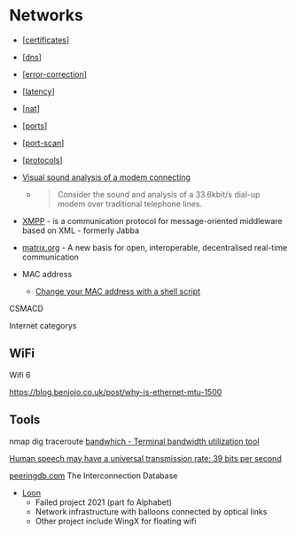 Networks
========

* [[certificates]]
* [[dns]]
* [[error-correction]]
* [[latency]]
* [[nat]]
* [[ports]]
* [[port-scan]]
* [[protocols]]

* [Visual sound analysis of a modem connecting](https://twitter.com/BrianRoemmele/status/1330376384871501824)
    * > Consider the sound and analysis of a 33.6kbit/s dial-up modem over traditional telephone lines.
* [XMPP](https://en.wikipedia.org/wiki/XMPP) - is a communication protocol for message-oriented middleware based on XML - formerly Jabba
* [matrix.org](https://www.matrix.org/docs/projects/try-matrix-now) - A new basis for open, interoperable, decentralised real-time communication

* MAC address
    * [Change your MAC address with a shell script](https://josh.works/shell-script-basics-change-mac-address)


CSMACD

Internet categorys


WiFi
----

Wifi 6


https://blog.benjojo.co.uk/post/why-is-ethernet-mtu-1500


Tools
-----

nmap
dig
traceroute
[bandwhich - Terminal bandwidth utilization tool](https://github.com/imsnif/bandwhich)




[Human speech may have a universal transmission rate: 39 bits per second](https://www.sciencemag.org/news/2019/09/human-speech-may-have-universal-transmission-rate-39-bits-second)

[peeringdb.com](https://www.peeringdb.com/) The Interconnection Database

* [Loon](https://blog.x.company/loons-final-flight-e9d699123a96)
    * Failed project 2021 (part fo Alphabet)
    * Network infrastructure with balloons connected by optical links
    * Other project include WingX for floating wifi

[//begin]: # "Autogenerated link references for markdown compatibility"
[certificates]: certificates.md "Certificates"
[dns]: dns.md "dns"
[error-correction]: error-correction.md "Error"
[latency]: latency.md "Latency"
[nat]: nat.md "NAT Network Address Translation"
[ports]: ports.md "ports"
[port-scan]: port-scan.md "port-scan"
[protocols]: protocols.md "Protocols"
[//end]: # "Autogenerated link references"
